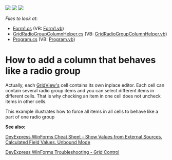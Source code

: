 <!-- default badges list -->
![](https://img.shields.io/endpoint?url=https://codecentral.devexpress.com/api/v1/VersionRange/128625099/13.1.4%2B)
[![](https://img.shields.io/badge/Open_in_DevExpress_Support_Center-FF7200?style=flat-square&logo=DevExpress&logoColor=white)](https://supportcenter.devexpress.com/ticket/details/E2578)
[![](https://img.shields.io/badge/📖_How_to_use_DevExpress_Examples-e9f6fc?style=flat-square)](https://docs.devexpress.com/GeneralInformation/403183)
<!-- default badges end -->
<!-- default file list -->
*Files to look at*:

* [Form1.cs](./CS/Form1.cs) (VB: [Form1.vb](./VB/Form1.vb))
* [GridRadioGroupColumnHelper.cs](./CS/Helper/GridRadioGroupColumnHelper.cs) (VB: [GridRadioGroupColumnHelper.vb](./VB/Helper/GridRadioGroupColumnHelper.vb))
* [Program.cs](./CS/Program.cs) (VB: [Program.vb](./VB/Program.vb))
<!-- default file list end -->
# How to add a column that behaves like a radio group


<p>Actually, each <a href="https://docs.devexpress.com/WindowsForms/DevExpress.XtraGrid.Views.Grid.GridView">GridView's</a> cell contains its own inplace editor.  Each cell can contain several radio group items and you can select different items in different cells. That is why checking an item in one cell does not uncheck items in other cells. </p><p>This example illustrates how to force all items in all cells to behave like a part of one radio group</p>


<b>See also:</b>

[DevExpress WinForms Cheat Sheet - Show Values from External Sources. Calculated Field Values. Unbound Mode](https://go.devexpress.com/CheatSheets_WinForms_Examples_T906256.aspx)

[DevExpress WinForms Troubleshooting - Grid Control](https://go.devexpress.com/CheatSheets_WinForms_Examples_T934742.aspx)

<br/>



